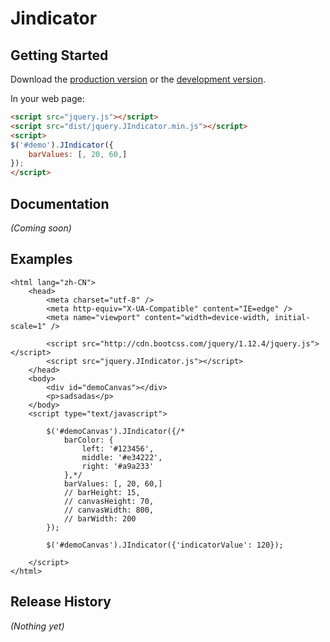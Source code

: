 # Jindicator



## Getting Started
Download the [production version][min] or the [development version][max].

[min]: https://raw.github.com/chenxing2/jquery-indicator/master/dist/JIndicator.min.js
[max]: https://raw.github.com/chenxing2/jquery-indicator/master/dist/JIndicator.js

In your web page:

```html
<script src="jquery.js"></script>
<script src="dist/jquery.JIndicator.min.js"></script>
<script>
$('#demo').JIndicator({
    barValues: [, 20, 60,]
});
</script>
```

## Documentation
_(Coming soon)_

## Examples
```
<html lang="zh-CN">
    <head>
        <meta charset="utf-8" />
        <meta http-equiv="X-UA-Compatible" content="IE=edge" />
        <meta name="viewport" content="width=device-width, initial-scale=1" />
        
        <script src="http://cdn.bootcss.com/jquery/1.12.4/jquery.js"></script>
        <script src="jquery.JIndicator.js"></script>
    </head>
    <body>
        <div id="demoCanvas"></div>
        <p>sadsadas</p> 
    </body>
    <script type="text/javascript">
        
        $('#demoCanvas').JIndicator({/*
            barColor: {
                left: '#123456',
                middle: '#e34222',
                right: '#a9a233'
            },*/
            barValues: [, 20, 60,]
            // barHeight: 15,
            // canvasHeight: 70,
            // canvasWidth: 800,
            // barWidth: 200
        });
        
        $('#demoCanvas').JIndicator({'indicatorValue': 120});
       
    </script>
</html>
```

## Release History
_(Nothing yet)_

